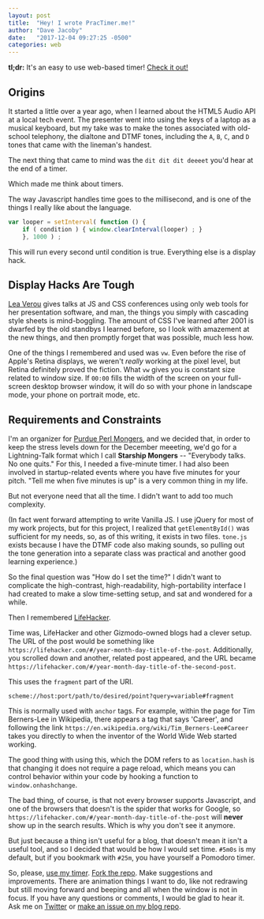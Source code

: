 ```yaml
---
layout: post
title:  "Hey! I wrote PracTimer.me!"
author: "Dave Jacoby"
date:   "2017-12-04 09:27:25 -0500"
categories: web
---
```


**tl;dr:** It's an easy to use web-based timer! [Check it out!](http://practimer.me/#5m0s)

## Origins

It started a little over a year ago, when I learned about the HTML5 Audio API at a local tech event. The presenter went into using the keys of a laptop as a musical keyboard, but my take was to make the tones associated with old-school telephony, the dialtone and DTMF tones, including the `A`, `B`, `C`, and `D` tones that came with the lineman's handest. 

The next thing that came to mind was the `dit dit dit deeeet` you'd hear at the end of a timer.

Which made me think about timers.

The way Javascript handles time goes to the millisecond, and is one of the things I really like about the language.

``` javascript
var looper = setInterval( function () {
    if ( condition ) { window.clearInterval(looper) ; }
    }, 1000 ) ;
```

This will run every second until condition is true. Everything else is a display hack.

## Display Hacks Are Tough

[Lea Verou](https://twitter.com/leaverou) gives talks at JS and CSS conferences using only web tools for her presentation software, and man, the things you simply with cascading style sheets is mind-boggling. The amount of CSS I've learned after 2001 is dwarfed by the old standbys I learned before, so I look with amazement at the new things, and then promptly forget that was possible, much less how.

One of the things I remembered and used was `vw`. Even before the rise of Apple's Retina displays, we weren't *really* working at the pixel level, but Retina definitely proved the fiction. What `vw` gives you is constant size related to window size. If `00:00` fills the width of the screen on your full-screen desktop browser window, it will do so with your phone in landscape mode, your phone on portrait mode, etc. 

## Requirements and Constraints

I'm an organizer for [Purdue Perl Mongers](http://purdue.pl/), and we decided that, in order to keep the stress levels down for the December meeeting, we'd go for a Lightning-Talk format which I call **Starship Mongers** -- "Everybody talks. No one quits." For this, I needed a five-minute timer. I had also been involved in startup-related events where you have five minutes for your pitch. "Tell me when five minutes is up" is a very common thing in my life.

But not everyone need that all the time. I didn't want to add too much complexity.

(In fact went forward attempting to write Vanilla JS. I use jQuery for most of my work projects, but for this project, I realized that `getElementById()` was sufficient for my needs, so, as of this writing, it exists in two files. `tone.js` exists because I have the DTMF code also making sounds, so pulling out the tone generation into a separate class was practical and another good learning experience.)

So the final question was "How do I set the time?" I didn't want to complicate the high-contrast, high-readability, high-portability interface I had created to make a slow time-setting setup, and sat and wondered for a while.

Then I remembered [LifeHacker](https://lifehacker.com/).

Time was, LifeHacker and other Gizmodo-owned blogs had a clever setup. The URL of the post would be something like `https://lifehacker.com/#/year-month-day-title-of-the-post`. Additionally, you scrolled down and another, related post appeared, and the URL became `https://lifehacker.com/#/year-month-day-title-of-the-second-post`. 

This uses the `fragment` part of the URI. 

    scheme://host:port/path/to/desired/point?query=variable#fragment

This is normally used with `anchor` tags. For example, within the page for Tim Berners-Lee in Wikipedia, there appears a tag that says '<span id="Career">Career</span>', and following the link `https://en.wikipedia.org/wiki/Tim_Berners-Lee#Career` takes you directly to when the inventor of the World Wide Web started working.

The good thing with using this, which the DOM refers to as `location.hash` is that changing it does not require a page reload, which means you can control behavior within your code by hooking a function to `window.onhashchange`.

The bad thing, of course, is that not every browser supports Javascript, and one of the browsers that doesn't is the spider that works for Google, so `https://lifehacker.com/#/year-month-day-title-of-the-post` will **never** show up in the search results. Which is why you don't see it anymore.

But just because a thing isn't useful for a blog, that doesn't mean it isn't a useful tool, and so I decided that would be how I would set time. `#5m0s` is my default, but if you bookmark with `#25m`, you have yourself a Pomodoro timer. 

So, please, [use my timer](http://practimer.me). [Fork the repo](https://github.com/jacoby/Practimer). Make suggestions and improvements. There are animation things I want to do, like not redrawing but still moving forward and beeping and all when the window is not in focus. If you have any questions or comments, I would be glad to hear it. Ask me on [Twitter](https://twitter.com/jacobydave) or [make an issue on my blog repo](https://github.com/jacoby/jacoby.github.io).
